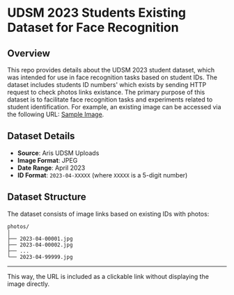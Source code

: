 

# UDSM 2023 Students Existing Dataset for Face Recognition

## Overview

This repo provides details about the UDSM 2023 student dataset, which was intended for use in face recognition tasks based on student IDs. The dataset includes students ID numbers' which exists by sending HTTP request to check photos links existance. The primary purpose of this dataset is to facilitate face recognition tasks and experiments related to student identification. For example, an existing image can be accessed via the following URL: [Sample Image](https://aris3.udsm.ac.tz/uploaded_files/student/photos/2023-04-06833.jpg).

## Dataset Details

- **Source**: Aris UDSM Uploads
- **Image Format**: JPEG
- **Date Range**: April 2023
- **ID Format**: `2023-04-XXXXX` (where `XXXXX` is a 5-digit number)

## Dataset Structure

The dataset consists of image links based on existing IDs with photos:

```
photos/
│
├── 2023-04-00001.jpg
├── 2023-04-00002.jpg
├── ...
└── 2023-04-99999.jpg
```

---

This way, the URL is included as a clickable link without displaying the image directly.
